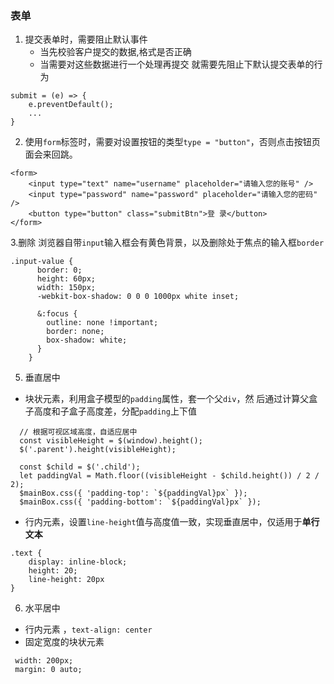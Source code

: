 ### 表单
1. 提交表单时，需要阻止默认事件
   - 当先校验客户提交的数据,格式是否正确
   - 当需要对这些数据进行一个处理再提交
   就需要先阻止下默认提交表单的行为
```
submit = (e) => {
    e.preventDefault();
    ...
}
```

2. 使用`form`标签时，需要对设置按钮的类型`type = "button"`，否则点击按钮页面会来回跳。

```
<form>
	<input type="text" name="username" placeholder="请输入您的账号" />
	<input type="password" name="password" placeholder="请输入您的密码" />       
	<button type="button" class="submitBtn">登 录</button>
</form>
```

3.删除 浏览器自带`input`输入框会有黄色背景，以及删除处于焦点的输入框`border`
```
.input-value {
      border: 0;
      height: 60px;
      width: 150px;
      -webkit-box-shadow: 0 0 0 1000px white inset;

      &:focus {
        outline: none !important;
        border: none;
        box-shadow: white;
      }
    }
```

5. 垂直居中
 - 块状元素，利用盒子模型的`padding`属性，套一个父`div`，然 后通过计算父盒子高度和子盒子高度差，分配`padding`上下值

```
  // 根据可视区域高度，自适应居中
  const visibleHeight = $(window).height();
  $('.parent').height(visibleHeight);
  
  const $child = $('.child');
  let paddingVal = Math.floor((visibleHeight - $child.height()) / 2 / 2);
  $mainBox.css({ 'padding-top': `${paddingVal}px` });
  $mainBox.css({ 'padding-bottom': `${paddingVal}px` });
```


- 行内元素，设置`line-height`值与高度值一致，实现垂直居中，仅适用于**单行文本**
```
.text {
    display: inline-block;
	height: 20;
    line-height: 20px
}
```

6. 水平居中
 - 行内元素 ，`text-align: center`
 - 固定宽度的块状元素
```
 width: 200px;
 margin: 0 auto;
```